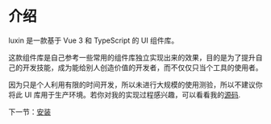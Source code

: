 # 介绍

luxin 是一款基于 Vue 3 和 TypeScript 的 UI 组件库。

这款组件库是自己参考一些常用的组件库独立实现出来的效果，目的是为了提升自己的开发技能，成为能给别人创造价值的开发者，而不仅仅只当个工具的使用者。

因为只是个人利用有限的时间开发，所以未进行大规模的使用测验，所以不建议你将此 UI 库用于生产环境。若你对我的实现过程感兴趣，可以看看我的[源码](https://github.com/xieluxin/luxin-ui).

下一节：[安装](#/doc/install)
